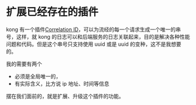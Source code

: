 # 扩展已经存在的插件
kong 有一个插件[Correlation ID](https://getkong.org/plugins/correlation-id/)，可以为流经的每一个请求生成一个唯一的串号，这样，就 kong 的日志可以和后端服务的日志关联起来，目的是解决各种性能问题和代码。但是这个串号只支持使用 uuid 或是 uuid 的变种，这不是我想要的。

我的需要有两个

* 必须是全局唯一的，
* 有实际含义，比方说 ip 地址、时间等信息

摆在我们面前的，就是扩展、升级这个插件的功能。
